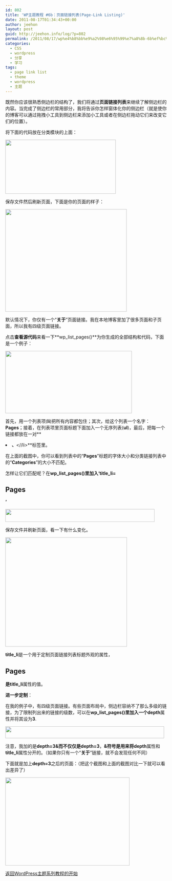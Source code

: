 ```yaml
---
id: 802
title: 'WP主题教程 #6b：页面链接列表(Page-Link Listing)'
date: 2011-08-17T01:34:43+00:00
author: jeehon
layout: post
guid: http://jeehon.info/log/?p=802
permalink: /2011/08/17/wp%e4%b8%bb%e9%a2%98%e6%95%99%e7%a8%8b-6b%ef%bc%9a%e9%a1%b5%e9%9d%a2%e9%93%be%e6%8e%a5%e5%88%97%e8%a1%a8/
categories:
  - CSS
  - wordpress
  - 分享
  - 学习
tags:
  - page link list
  - theme
  - wordpress
  - 主题
---
```

既然你应该很熟悉侧边栏的结构了，我们将通过**页面链接列表**来继续了解侧边栏的内容。当完成了侧边栏的常用部分，我将告诉你怎样窗体化你的侧边栏（就是使你的博客可以通过拖拽小工具到侧边栏来添加小工具或者在侧边栏拖动它们来改变它们的位置）。

将下面的代码放在分类模块的上面：
  
<strong style="margin-left:2em;"><?php wp_list_pages(); ?></strong>
  
[<img src="http://jeehon.info/log/files/2011/08/wp-list-pages.gif" alt="" title="wp-list-pages" width="345" height="168" class="aligncenter size-full wp-image-803" />](http://jeehon.info/log/files/2011/08/wp-list-pages.gif)<!--more-->


  
保存文件然后刷新页面，下面是你的页面的样子：
  
[<img src="http://jeehon.info/log/files/2011/08/wp-list-pages-listing.gif" alt="" title="wp-list-pages-listing" width="379" height="319" class="aligncenter size-full wp-image-804" />](http://jeehon.info/log/files/2011/08/wp-list-pages-listing.gif)
  
默认情况下，你仅有一个“**关于**”页面链接。我在本地博客里加了很多页面和子页面，所以我有四级页面链接。

点击**查看源代码**来看一下**wp\_list\_pages()**为你生成的全部结构和代码，下面是一个例子：
  
[<img src="http://jeehon.info/log/files/2011/08/wp-list-pages-default.gif" alt="" title="wp-list-pages-default" width="395" height="194" class="aligncenter size-full wp-image-805" />](http://jeehon.info/log/files/2011/08/wp-list-pages-default.gif)
  
首先，用一个列表项(**li**)把所有内容都包住；其次，给这个列表一个名字：**Pages**；接着，在列表项里页面标题下面加入一个无序列表(**ul**)，最后，把每一个链接都放在一对**<li>**、**<//li>**标签里。

在上面的截图中，你可以看到列表中的“**Pages**”标题的字体大小和分类链接列表中的“**Categories**”的大小不匹配。

怎样让它们匹配呢？在**wp\_list\_pages()**里加入**‘title_li=<h2>Pages</h2>’**
  
[<img src="http://jeehon.info/log/files/2011/08/title-li.gif" alt="" title="title-li" width="466" height="40" class="aligncenter size-full wp-image-806" />](http://jeehon.info/log/files/2011/08/title-li.gif)
  
保存文件并刷新页面，看一下有什么变化。
  
[<img src="http://jeehon.info/log/files/2011/08/wp-list-pages-listing-2.gif" alt="" title="wp-list-pages-listing-2" width="380" height="340" class="aligncenter size-full wp-image-807" />](http://jeehon.info/log/files/2011/08/wp-list-pages-listing-2.gif)
  
**title_li**是一个用于定制页面链接列表标题外观的属性，**<h2>Pages</h2>**是**title_li**属性的值。

**进一步定制**：

在我的例子中，有四级页面链接。有些页面布局中，侧边栏容纳不了那么多级的链接，为了限制列出来的链接的级数，可以在**wp\_list\_pages()**里加入一个**depth**属性并将其设为**3**.
  
[<img src="http://jeehon.info/log/files/2011/08/add-depth3.gif" alt="" title="add-depth3" width="496" height="37" class="aligncenter size-full wp-image-808" />](http://jeehon.info/log/files/2011/08/add-depth3.gif)
  
注意，我加的是**depth=3&**而不仅仅是**depth=3**，**&**符号是用来将**depth**属性和**title_li**属性分开的。（如果你只有一个“**关于**”链接，就不会发现任何不同）

下面就是加上**depth=3**之后的页面：（把这个截图和上面的截图对比一下就可以看出差异了）
  
[<img src="http://jeehon.info/log/files/2011/08/wp-list-pages-listing-3.gif" alt="" title="wp-list-pages-listing-3" width="388" height="274" class="aligncenter size-full wp-image-809" />](http://jeehon.info/log/files/2011/08/wp-list-pages-listing-3.gif)

[返回WordPress主题系列教程的开始](http://jeehon.info/log/2011/08/04/%E6%83%B3%E5%88%B6%E4%BD%9Cwordpress%E4%B8%BB%E9%A2%98%EF%BC%9F/)
